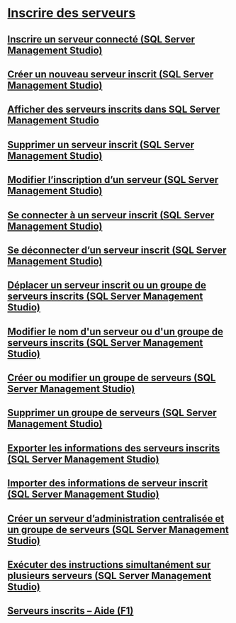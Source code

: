 # [Inscrire des serveurs](register-servers.md)  
## [Inscrire un serveur connecté (SQL Server Management Studio)](register-a-connected-server-sql-server-management-studio.md)  
## [Créer un nouveau serveur inscrit (SQL Server Management Studio)](create-a-new-registered-server-sql-server-management-studio.md)  
## [Afficher des serveurs inscrits dans SQL Server Management Studio](view-registered-servers-in-sql-server-management-studio.md)  
## [Supprimer un serveur inscrit (SQL Server Management Studio)](remove-a-registered-server-sql-server-management-studio.md)  
## [Modifier l’inscription d’un serveur (SQL Server Management Studio)](change-a-server-s-registration-sql-server-management-studio.md)  
## [Se connecter à un serveur inscrit (SQL Server Management Studio)](connect-to-a-registered-server-sql-server-management-studio.md)  
## [Se déconnecter d’un serveur inscrit (SQL Server Management Studio)](disconnect-from-a-registered-server-sql-server-management-studio.md)  
## [Déplacer un serveur inscrit ou un groupe de serveurs inscrits (SQL Server Management Studio)](move-a-registered-server-or-registered-server-group.md)  
## [Modifier le nom d'un serveur ou d'un groupe de serveurs inscrits (SQL Server Management Studio)](change-the-name-of-registered-server-or-registered-server-group.md)  
## [Créer ou modifier un groupe de serveurs (SQL Server Management Studio)](create-or-edit-a-server-group-sql-server-management-studio.md)  
## [Supprimer un groupe de serveurs (SQL Server Management Studio)](remove-a-server-group-sql-server-management-studio.md)  
## [Exporter les informations des serveurs inscrits (SQL Server Management Studio)](export-registered-server-information-sql-server-management-studio.md)  
## [Importer des informations de serveur inscrit (SQL Server Management Studio)](import-registered-server-information-sql-server-management-studio.md)  
## [Créer un serveur d’administration centralisée et un groupe de serveurs (SQL Server Management Studio)](create-a-central-management-server-and-server-group.md)  
## [Exécuter des instructions simultanément sur plusieurs serveurs (SQL Server Management Studio)](execute-statements-against-multiple-servers-simultaneously.md)  
## [Serveurs inscrits – Aide (F1)](registered-servers-f1-help.md)  

